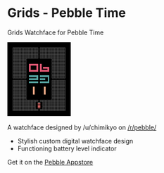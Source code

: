 # Grids - Pebble Time
Grids Watchface for Pebble Time

![Grids](https://github.com/samcarton/Grids-Pebble-Time/raw/master/Screenshot2.png)

A watchface designed by /u/chimikyo on [/r/pebble/](https://www.reddit.com/r/pebble/comments/3ljkwt/watch_face_grids/)

- Stylish custom digital watchface design
- Functioning battery level indicator

Get it on the [Pebble Appstore](https://apps.getpebble.com/applications/55fe8e1ded80fc61a400005a)